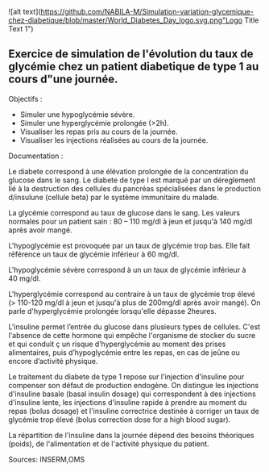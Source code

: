 ![alt text](https://github.com/NABILA-M/Simulation-variation-glycemique-chez-diabetique/blob/master/World_Diabetes_Day_logo.svg.png"Logo Title Text 1")

## Exercice de simulation de l'évolution du taux de glycémie chez un patient diabetique de type 1 au cours d"une journée.


Objectifs :

- Simuler une hypoglycémie sévère.
- Simuler une hyperglycémie prolongée (>2h).
- Visualiser les repas pris au cours de la journée.
- Visualiser les injections réalisées au cours de la journée.


Documentation :

Le diabete correspond à une élévation prolongée de la concentration du glucose dans le sang. Le diabete de type I est marqué par un déreglement lié à la destruction des cellules du pancréas spécialisées dans le production d/insulune (cellule beta) par le système immunitaire du malade.

La glycémie correspond au taux de glucose dans le sang. Les valeurs normales pour un patient sain : 80 – 110 mg/dl à jeun et jusqu'à 140 mg/dl après avoir mangé.

L'hypoglycémie est provoquée par un taux de glycémie trop bas. Elle fait référence un taux de glycémie  inférieur à 60 mg/dl. 

L'hypoglycémie sévère correspond à un un taux de glycémie  inférieur à 40 mg/dl.

L'hyperglycémie correspond au contraire à un taux de glycémie trop élevé (> 110-120 mg/dl à jeun et jusqu'à plus de 200mg/dl après avoir mangé). On parle d'hyperglycémie prolongée lorsqu'elle dépasse 2heures.

L'insuline permet l’entrée du glucose dans plusieurs types de cellules. C'est l'absence de cette hormone qui empêche l'organisme de stocker du sucre et qui conduit ç un risque d’hyperglycémie au moment des prises alimentaires, puis d’hypoglycémie entre les repas, en cas de jeûne ou encore d’activité physique.

Le traitement du diabete de type 1 repose sur l'injection d'insuline pour compenser son défaut de production endogène. On distingue les injections d'insuline basale  (basal insulin dosage) qui correspondent à des injections d'insuline lente, les injections d'insuline rapide à prendre au moment du repas (bolus dosage) et l'insuline correctrice destinée à corriger un taux de glycémie trop élevé (bolus correction dose for a high blood sugar).

La répartition de l'insuline dans la journée dépend des besoins théoriques (poids), de l'alimentation et de l'activité physique du patient.

Sources: INSERM,OMS


